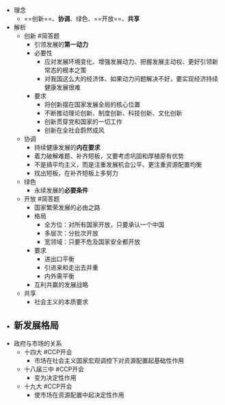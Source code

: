- 理念
	- ==创新==、**协调**、绿色、==开放==、**共享**
- 解析
	- 创新 #简答题
		- 引领发展的**第一动力**
		- 必要性
			- 应对发展环境变化、增强发展动力、把握发展主动权、更好引领新常态的根本之策
			- 对我国这么大的经济体、如果动力问题解决不好，要实现经济持续健康发展很难
		- 要求
			- 将创新摆在国家发展全局的核心位置
			- 不断推动理论创新、制度创新、科技创新、文化创新
			- 创新贯穿党和国家的一切工作
			- 创新在全社会蔚然成风
	- 协调
		- 持续健康发展的**内在要求**
		- 着力破解难题、补齐短板，又要考虑巩固和厚植原有优势
		- 不是搞平均主义，而是注重发展机会公平、更注重资源配置均衡
		- 找出短板，在补齐短板上多努力
	- 绿色
		- 永续发展的**必要条件**
	- 开放 #简答题
		- 国家繁荣发展的必由之路
		- 格局
			- 全方位：对所有国家开放，只要承认一个中国
			- 多层次：分批次开放
			- 宽领域：只要不危及国家安全都开放
		- 要求
			- 进出口平衡
			- 引进来和走出去并重
			- 内外需平衡
		- 互利共赢的发展战略
	- 共享
		- 社会主义的本质要求
- 新发展格局
	-
- 政府与市场的关系
	- 十四大 #CCP开会
		- 市场在社会主义国家宏观调控下对资源配置起基础性作用
	- 十八届三中 #CCP开会
		- 变为决定性作用
	- 十九大 #CCP开会
		- 使市场在资源配置中起决定性作用